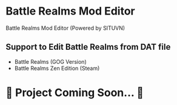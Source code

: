 # Battle Realms Mod Editor
Battle Realms Mod Editor (Powered by SITUVN)


## Support to Edit Battle Realms from DAT file
- Battle Realms (GOG Version)
- Battle Realms Zen Edition (Steam)

# 🔺 Project Coming Soon... 🔺
